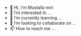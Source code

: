 - 👋 Hi, I’m Mustafa miri
- 👀 I’m interested in ...
- 🌱 I’m currently learning ...
- 💞️ I’m looking to collaborate on ...
- 📫 How to reach me ...

<!---
Mustafamiry/Mustafamiry is a ✨ special ✨ repository because its `README.md` (this file) appears on your GitHub profile.
You can click the Preview link to take a look at your changes.
--->

